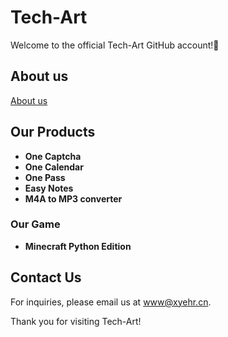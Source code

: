 # Tech-Art

Welcome to the official Tech-Art GitHub account!🎉

## About us

[About us](https://xyehr.cn/about)

## Our Products

- **One Captcha**
- **One Calendar**
- **One Pass**
- **Easy Notes**
- **M4A to MP3 converter**

### Our Game

- **Minecraft Python Edition**

## Contact Us

For inquiries, please email us at [www@xyehr.cn](mailto:www@xyehr.cn).

Thank you for visiting Tech-Art!
